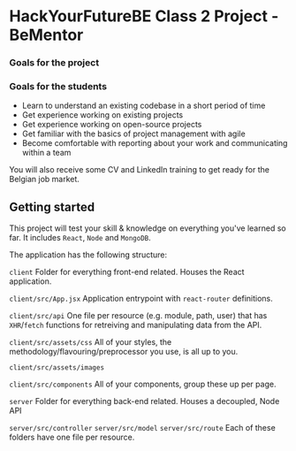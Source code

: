 # HackYourFutureBE Class 2 Project - BeMentor

<project info>

### Goals for the project


### Goals for the students
  - Learn to understand an existing codebase in a short period of time
  - Get experience working on existing projects
  - Get experience working on open-source projects
  - Get familiar with the basics of project management with agile
  - Become comfortable with reporting about your work and communicating within a team

You will also receive some CV and LinkedIn training to get ready for the Belgian job market.


## Getting started

This project will test your skill & knowledge on everything you've learned so far. It includes `React`, `Node` and `MongoDB`.

The application has the following structure:

`client`
Folder for everything front-end related. Houses the React application.

`client/src/App.jsx`
Application entrypoint with `react-router` definitions.

`client/src/api`
One file per resource (e.g. module, path, user) that has `XHR`/`fetch` functions for retreiving and manipulating data from the API.

`client/src/assets/css`
All of your styles, the methodology/flavouring/preprocessor you use, is all up to you.

`client/src/assets/images`

`client/src/components`
All of your components, group these up per page.



`server`
Folder for everything back-end related. Houses a decoupled, Node API

`server/src/controller`
`server/src/model`
`server/src/route`
Each of these folders have one file per resource.
